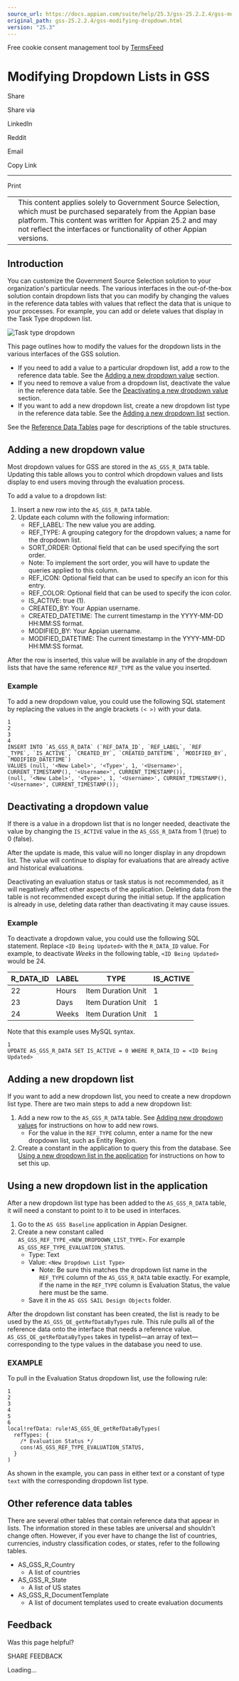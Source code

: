 ```yaml
---
source_url: https://docs.appian.com/suite/help/25.3/gss-25.2.2.4/gss-modifying-dropdown.html
original_path: gss-25.2.2.4/gss-modifying-dropdown.html
version: "25.3"
---
```


Free cookie consent management tool by [TermsFeed](https://www.termsfeed.com/)

# Modifying Dropdown Lists in GSS

Share

Share via

LinkedIn

Reddit

Email

Copy Link

* * *

Print

<table><tbody><tr><td><i class="fa fa-check-square-o" aria-hidden="true"></i></td><td>This content applies solely to Government Source Selection, which must be purchased separately from the Appian base platform. This content was written for Appian 25.2 and may not reflect the interfaces or functionality of other Appian versions.</td></tr></tbody></table>

## Introduction

You can customize the Government Source Selection solution to your organization's particular needs. The various interfaces in the out-of-the-box solution contain dropdown lists that you can modify by changing the values in the reference data tables with values that reflect the data that is unique to your processes. For example, you can add or delete values that display in the Task Type dropdown list.

![Task type dropdown](images/modifying_dropdowns_introduction.png)

This page outlines how to modify the values for the dropdown lists in the various interfaces of the GSS solution.

-   If you need to add a value to a particular dropdown list, add a row to the reference data table. See the [Adding a new dropdown value](#adding-a-new-dropdown-value) section.
-   If you need to remove a value from a dropdown list, deactivate the value in the reference data table. See the [Deactivating a new dropdown value](#deactivating-a-dropdown-value) section.
-   If you want to add a new dropdown list, create a new dropdown list type in the reference data table. See the [Adding a new dropdown list](#adding-a-new-dropdown-list) section.

See the [Reference Data Tables](gss-modifying-reference-data-tables.html) page for descriptions of the table structures.

## Adding a new dropdown value

Most dropdown values for GSS are stored in the `AS_GSS_R_DATA` table. Updating this table allows you to control which dropdown values and lists display to end users moving through the evaluation process.

To add a value to a dropdown list:

1.  Insert a new row into the `AS_GSS_R_DATA` table.
2.  Update each column with the following information:
    -   REF\_LABEL: The new value you are adding.
    -   REF\_TYPE: A grouping category for the dropdown values; a name for the dropdown list.
    -   SORT\_ORDER: Optional field that can be used specifying the sort order.
    -   Note: To implement the sort order, you will have to update the queries applied to this column.
    -   REF\_ICON: Optional field that can be used to specify an icon for this entry.
    -   REF\_COLOR: Optional field that can be used to specify the icon color.
    -   IS\_ACTIVE: true (1).
    -   CREATED\_BY: Your Appian username.
    -   CREATED\_DATETIME: The current timestamp in the YYYY-MM-DD HH:MM:SS format.
    -   MODIFIED\_BY: Your Appian username.
    -   MODIFIED\_DATETIME: The current timestamp in the YYYY-MM-DD HH:MM:SS format.

After the row is inserted, this value will be available in any of the dropdown lists that have the same reference `REF_TYPE` as the value you inserted.

### Example

To add a new dropdown value, you could use the following SQL statement by replacing the values in the angle brackets `(< >)` with your data.

```
1
2
3
4
INSERT INTO `AS_GSS_R_DATA` (`REF_DATA_ID`, `REF_LABEL`, `REF
_TYPE`, `IS_ACTIVE`, `CREATED_BY`, `CREATED_DATETIME`, `MODIFIED_BY`, `MODIFIED_DATETIME`)
VALUES (null, '<New Label>', '<Type>', 1, '<Username>', CURRENT_TIMESTAMP(), '<Username>', CURRENT_TIMESTAMP()),
(null, '<New Label>', '<Type>', 1, '<Username>', CURRENT_TIMESTAMP(), '<Username>', CURRENT_TIMESTAMP());
```

## Deactivating a dropdown value

If there is a value in a dropdown list that is no longer needed, deactivate the value by changing the `IS_ACTIVE` value in the `AS_GSS_R_DATA` from 1 (true) to 0 (false).

After the update is made, this value will no longer display in any dropdown list. The value will continue to display for evaluations that are already active and historical evaluations.

Deactivating an evaluation status or task status is not recommended, as it will negatively affect other aspects of the application. Deleting data from the table is not recommended except during the initial setup. If the application is already in use, deleting data rather than deactivating it may cause issues.

### Example

To deactivate a dropdown value, you could use the following SQL statement. Replace `<ID Being Updated>` with the `R_DATA_ID` value. For example, to deactivate _Weeks_ in the following table, `<ID Being Updated>` would be 24.

| R\_DATA\_ID | LABEL | TYPE | IS\_ACTIVE |
| --- | --- | --- | --- |
| 22 | Hours | Item Duration Unit | 1 |
| 23 | Days | Item Duration Unit | 1 |
| 24 | Weeks | Item Duration Unit | 1 |

Note that this example uses MySQL syntax.

```
1
UPDATE AS_GSS_R_DATA SET IS_ACTIVE = 0 WHERE R_DATA_ID = <ID Being Updated>
```

## Adding a new dropdown list

If you want to add a new dropdown list, you need to create a new dropdown list type. There are two main steps to add a new dropdown list:

1.  Add a new row to the `AS_GSS_R_DATA` table. See [Adding new dropdown values](#adding-a-new-dropdown-value) for instructions on how to add new rows.
    -   For the value in the `REF_TYPE` column, enter a name for the new dropdown list, such as Entity Region.
2.  Create a constant in the application to query this from the database. See [Using a new dropdown list in the application](#using-a-new-dropdown-list-in-the-application) for instructions on how to set this up.

## Using a new dropdown list in the application

After a new dropdown list type has been added to the `AS_GSS_R_DATA` table, it will need a constant to point to it to be used in interfaces.

1.  Go to the `AS GSS Baseline` application in Appian Designer.
2.  Create a new constant called `AS_GSS_REF_TYPE_<NEW_DROPDOWN_LIST_TYPE>`. For example `AS_GSS_REF_TYPE_EVALUATION_STATUS`.
    -   Type: Text
    -   Value: `<New Dropdown List Type>`
        -   Note: Be sure this matches the dropdown list name in the `REF_TYPE` column of the `AS_GSS_R_DATA` table exactly. For example, if the name in the `REF_TYPE` column is Evaluation Status, the value here must be the same.
    -   Save it in the `AS GSS SAIL Design Objects` folder.

After the dropdown list constant has been created, the list is ready to be used by the `AS_GSS_QE_getRefDataByTypes` rule. This rule pulls all of the reference data onto the interface that needs a reference value. `AS_GSS_QE_getRefDataByTypes` takes in typelist—an array of text—corresponding to the type values in the database you need to use.

### EXAMPLE

To pull in the Evaluation Status dropdown list, use the following rule:

```
1
2
3
4
5
6
local!refData: rule!AS_GSS_QE_getRefDataByTypes(
  refTypes: {
    /* Evaluation Status */
    cons!AS_GSS_REF_TYPE_EVALUATION_STATUS,
  }
)
```

As shown in the example, you can pass in either text or a constant of type `text` with the corresponding dropdown list type.

## Other reference data tables

There are several other tables that contain reference data that appear in lists. The information stored in these tables are universal and shouldn't change often. However, if you ever have to change the list of countries, currencies, industry classification codes, or states, refer to the following tables.

-   AS\_GSS\_R\_Country
    -   A list of countries
-   AS\_GSS\_R\_State
    -   A list of US states
-   AS\_GSS\_R\_DocumentTemplate
    -   A list of document templates used to create evaluation documents

## Feedback

Was this page helpful?

SHARE FEEDBACK

Loading...